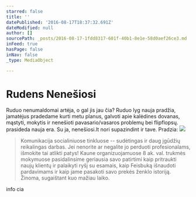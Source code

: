 ```yaml
---
starred: false
title: ''
datePublished: '2016-08-17T18:37:32.691Z'
dateModified: null
author: []
sourcePath: _posts/2016-08-17-1fdd8317-601f-40b1-8e1e-58d0aef26ce3.md
inFeed: true
hasPage: false
inNav: false
_type: MediaObject

---
```

# Rudens Nenešiosi

Ruduo nenumaldomai artėja, o gal jis jau čia? Ruduo lyg nauja pradžia, jamatėjus pradedame kurti metu planus, galvoti apie kalėdines dovanas, mąstyti, mokytis ir nenešioti pavasario/vasaros problemų bei flipflopsų. prasideda nauja era. Su ja, nenešiosi.lt nori supazindint ir tave. Pradzia: ![](webkit-fake-url://22ba9f12-bbcc-4f58-b5c8-9999c20edc52/imagepng)

> Komunikacija socialiniuose tinkluose -- sudėtingas ir daug įgūdžių reikalingas darbas. Jei nenorite ar negalite jo perduoti profesionalams, išmokite tai atlikti patys! Kaune organizuojamuose 8 ak. val. trukmės mokymuose pasidalinsime geriausia savo patirtimi kaip pritraukti naujų klientų ir palaikyti ryšį su esamais, kaip Feisbuką išnaudoti pardavimams ir kaip jame pasakoti savo prekės ženklo istoriją. Žinoma, sugaištant kuo mažiau laiko.

info cia